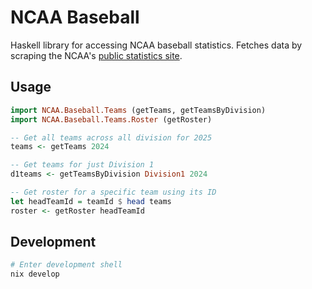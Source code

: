 # NCAA Baseball

Haskell library for accessing NCAA baseball statistics.
Fetches data by scraping the NCAA's [public statistics site](stats.ncaa.org).

## Usage

```haskell
import NCAA.Baseball.Teams (getTeams, getTeamsByDivision)
import NCAA.Baseball.Teams.Roster (getRoster)

-- Get all teams across all division for 2025
teams <- getTeams 2024

-- Get teams for just Division 1
d1teams <- getTeamsByDivision Division1 2024

-- Get roster for a specific team using its ID
let headTeamId = teamId $ head teams
roster <- getRoster headTeamId
```

## Development

```bash
# Enter development shell
nix develop
```
